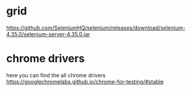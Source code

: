 # grid
https://github.com/SeleniumHQ/selenium/releases/download/selenium-4.35.0/selenium-server-4.35.0.jar

# chrome drivers
here you can find the all chrome drivers
https://googlechromelabs.github.io/chrome-for-testing/#stable

